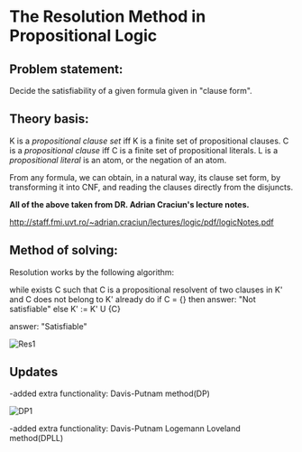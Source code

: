 # The Resolution Method in Propositional Logic

## Problem statement:

Decide the satisfiability of a given formula given in "clause form".

## Theory basis:

K is a *propositional clause set* iff K is a finite set of propositional clauses.
C is a *propositional clause* iff C is a finite set of propositional literals.
L is a *propositional literal* is an atom, or the negation of an atom.

From any formula, we can obtain, in a natural way, its clause set form, by transforming it into CNF, and reading
the clauses directly from the disjuncts.


**All of the above taken from DR. Adrian Craciun's lecture notes.**

http://staff.fmi.uvt.ro/~adrian.craciun/lectures/logic/pdf/logicNotes.pdf

## Method of solving:

Resolution works by the following algorithm:

while exists C such that
    C is a propositional resolvent of two clauses in K' and C does not belong to K' already
do
    if C = {} then answer: "Not satisfiable"
    else K' := K' U {C}

answer: "Satisfiable"

![Res1](https://user-images.githubusercontent.com/51800513/70396237-c3cc5000-1a0f-11ea-9c04-9b0fba17914a.png)

## Updates

-added extra functionality: Davis-Putnam method(DP)

![DP1](https://user-images.githubusercontent.com/51800513/70443462-de9ad500-1aa0-11ea-8f75-c4b9beb02857.png)

-added extra functionality: Davis-Putnam Logemann Loveland method(DPLL)
